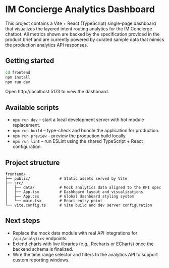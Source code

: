 # IM Concierge Analytics Dashboard

This project contains a Vite + React (TypeScript) single-page dashboard that visualizes the layered intent routing analytics for the IM Concierge chatbot. All metrics shown are backed by the specification provided in the product brief and are currently powered by curated sample data that mimics the production analytics API responses.

## Getting started

```bash
cd frontend
npm install
npm run dev
```

Open http://localhost:5173 to view the dashboard.

## Available scripts

- `npm run dev` – start a local development server with hot module replacement.
- `npm run build` – type-check and bundle the application for production.
- `npm run preview` – preview the production build locally.
- `npm run lint` – run ESLint using the shared TypeScript + React configuration.

## Project structure

```
frontend/
├── public/             # Static assets served by Vite
├── src/
│   ├── data/           # Mock analytics data aligned to the KPI spec
│   ├── App.tsx         # Dashboard layout and visualizations
│   ├── App.css         # Global dashboard styling system
│   └── main.tsx        # React entry point
└── vite.config.ts      # Vite build and dev server configuration
```

## Next steps

- Replace the mock data module with real API integrations for `/api/analytics` endpoints.
- Extend charts with live libraries (e.g., Recharts or ECharts) once the backend schema is finalized.
- Wire the time range selector and filters to the analytics API to support custom reporting windows.
